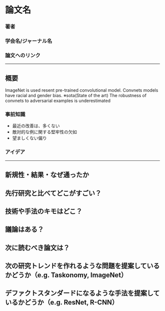 # 論文名
### 著者
### 学会名/ジャーナル名
### 論文へのリンク

-------

## 概要

ImageNet is used  resent pre-trained convolutional model.
Convnets models have racial and gender bias.
※sota(State of the art)
The robustness of convnets to adversarial examples is underestimated

### 事前知識
- 最近の改善は、多くない
- 敵対的な例に関する堅牢性の欠如
- 望ましくない偏り

### アイデア

-------

## 新規性・結果・なぜ通ったか
## 先行研究と比べてどこがすごい？
## 技術や手法のキモはどこ？
## 議論はある？
## 次に読むべき論文は？
## 次の研究トレンドを作れるような問題を提案しているかどうか（e.g. Taskonomy, ImageNet）
## デファクトスタンダードになるような手法を提案しているかどうか（e.g. ResNet, R-CNN）
